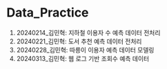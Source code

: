 # Data_Practice
1. 20240214_김민혁: 지하철 이용자 수 예측 데이터 전처리
2. 20240221_김민혁: 도서 추천 예측 데이터 전처리
3. 20240228_김민혁: 따릉이 이용자 예측 데이터 모델링
4. 20240313_김민혁: 웹 로그 기반 조회수 예측 데이터
